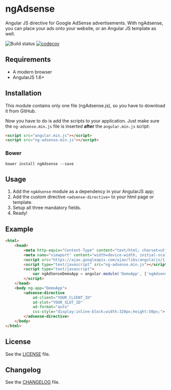 # ngAdsense

Angular JS directive for Google AdSense advertisements. With ngAdsense, you can place your ads onto your website, or an Angular JS template as well.

![Build status](https://travis-ci.org/szrnka-peter/ngAdsense.svg?branch=master)
[![codecov](https://codecov.io/gh/szrnka-peter/ngAdsense/branch/master/graph/badge.svg)](https://codecov.io/gh/szrnka-peter/ngAdsense)

## Requirements

 - A modern browser
 - AngularJS 1.6+
 
## Installation

This module contains only one file (ngAdsense.js), so you have to download it from GitHub.

Now you have to do is add the scripts to your application. Just make sure the `ng-adsense.min.js` file is inserted **after** the `angular.min.js` script:

```html
<script src="angular.min.js"></script>
<script src="ng-adsense.min.js"></script>
```

### Bower
```
bower install ngAdsense --save
```

## Usage

 1. Add the `ngAdsense` module as a dependency in your AngularJS app;
 2. Add the custom directive `<adsense-directive>` to your html page or template.
 3. Setup all three mandatory fields.
 4. Ready!

## Example

```html
<html>
	<head>
		<meta http-equiv="Content-Type" content="text/html; charset=utf-8">
		<meta name="viewport" content="width=device-width, initial-scale=1">
		<script src="https://ajax.googleapis.com/ajax/libs/angularjs/1.6.4/angular.min.js"></script>
		<script type="text/javascript" src="ng-adsense.min.js"></script>
		<script type="text/javascript">
			var ngAdSenseDemoApp = angular.module('DemoApp', ['ngAdsense']);
		</script>
	</head>
	<body ng-app="DemoApp">
		<adsense-directive 
			ad-client="YOUR_CLIENT_ID"
			ad-slot="YOUR_SLOT_ID" 
			ad-format="auto"
			css-style="display:inline-block;width:320px;height:50px;">
		</adsense-directive>
	</body>
</html>
```

## License

See the [LICENSE](https://github.com/szrnka-peter/ngAdsense/blob/master/LICENSE) file.

## Changelog

See the [CHANGELOG](https://github.com/szrnka-peter/ngAdsense/blob/master/CHANGELOG.md) file.
